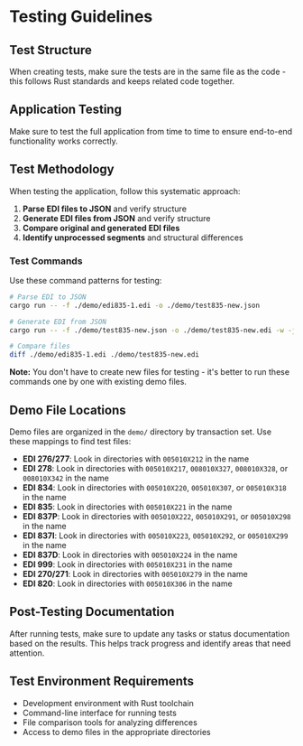 # Testing Guidelines

## Test Structure

When creating tests, make sure the tests are in the same file as the code - this follows Rust standards and keeps related code together.

## Application Testing

Make sure to test the full application from time to time to ensure end-to-end functionality works correctly.

## Test Methodology

When testing the application, follow this systematic approach:

1. **Parse EDI files to JSON** and verify structure
2. **Generate EDI files from JSON** and verify structure  
3. **Compare original and generated EDI files**
4. **Identify unprocessed segments** and structural differences

### Test Commands

Use these command patterns for testing:

```bash
# Parse EDI to JSON
cargo run -- -f ./demo/edi835-1.edi -o ./demo/test835-new.json

# Generate EDI from JSON
cargo run -- -f ./demo/test835-new.json -o ./demo/test835-new.edi -w -j

# Compare files
diff ./demo/edi835-1.edi ./demo/test835-new.edi
```

**Note:** You don't have to create new files for testing - it's better to run these commands one by one with existing demo files.

## Demo File Locations

Demo files are organized in the `demo/` directory by transaction set. Use these mappings to find test files:

- **EDI 276/277**: Look in directories with `005010X212` in the name
- **EDI 278**: Look in directories with `005010X217`, `008010X327`, `008010X328`, or `008010X342` in the name
- **EDI 834**: Look in directories with `005010X220`, `005010X307`, or `005010X318` in the name
- **EDI 835**: Look in directories with `005010X221` in the name
- **EDI 837P**: Look in directories with `005010X222`, `005010X291`, or `005010X298` in the name
- **EDI 837I**: Look in directories with `005010X223`, `005010X292`, or `005010X299` in the name
- **EDI 837D**: Look in directories with `005010X224` in the name
- **EDI 999**: Look in directories with `005010X231` in the name
- **EDI 270/271**: Look in directories with `005010X279` in the name
- **EDI 820**: Look in directories with `005010X306` in the name

## Post-Testing Documentation

After running tests, make sure to update any tasks or status documentation based on the results. This helps track progress and identify areas that need attention.

## Test Environment Requirements

- Development environment with Rust toolchain
- Command-line interface for running tests
- File comparison tools for analyzing differences
- Access to demo files in the appropriate directories